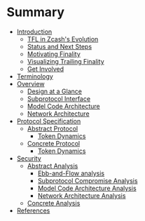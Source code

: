 # Summary

- [Introduction](./introduction.md)
  - [TFL in Zcash's Evolution](./introduction/tfl-in-zcashs-evolution.md)
  - [Status and Next Steps](./introduction/status-and-next-steps.md)
  - [Motivating Finality](./introduction/motivating-finality.md)
  - [Visualizing Trailing Finality](./introduction/visualizing-trailing-finality.md)
  - [Get Involved](./introduction/get-involved.md)
- [Terminology](./terminology.md)
- [Overview](./overview.md)
  - [Design at a Glance](./overview/design-at-a-glance.md)
  - [Subprotocol Interface](./overview/subprotocol-interface.md)
  - [Model Code Architecture](./overview/model-code-architecture.md)
  - [Network Architecture]()
- [Protocol Specification]()
  - [Abstract Protocol]()
    - [Token Dynamics]()
  - [Concrete Protocol]()
    - [Token Dynamics]()
- [Security]()
  - [Abstract Analysis]()
    - [Ebb-and-Flow analysis]()
    - [Subprotocol Compromise Analysis]()
    - [Model Code Architecture Analysis]()
    - [Network Architecture Analysis]()
  - [Concrete Analysis]()
- [References](./references.md)
